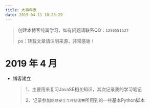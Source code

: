 ```yaml
---
title: 大事年表
date: 2019-04-11 10:25:29
---
```

> 创建本博客纯属学习，如有问题请联系QQ：`1280551527`
> 
> ps：转载文章请注明来源，非常感谢！
# 2019 年 4 月
- 博客建立
	> 1、主要用来复习JavaSE相关知识，其次记录我的学习笔记
	> 
	> 2、记录参加`信息安全与评估国赛`所用到的一些基本Python脚本
